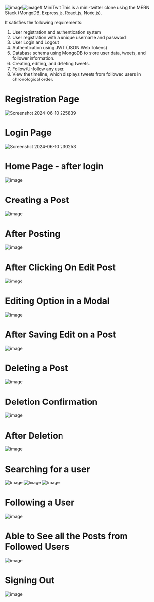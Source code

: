 ![image](https://github.com/chhetri-aryan/MiniTwit/assets/72271864/084bd837-e4be-4105-8d4e-8f16340a656d)![image](https://github.com/chhetri-aryan/MiniTwit/assets/72271864/ff8e7d72-deb2-4955-8e8e-e3f00464c3a6)# MiniTwit
This is a mini-twitter clone using the MERN Stack (MongoDB, Express.js, React.js, Node.js).

It satisfies the following requirements: 
1. User registration and authentication system
2. User registration with a unique username and password
3. User Login and Logout
4. Authentication using JWT (JSON Web Tokens)
5. Database schema using MongoDB to store user data, tweets, and follower information.
6. Creating, editing, and deleting tweets.
7. Follow/Unfollow any user.
8. View the timeline, which displays tweets from followed users in chronological order.

# Registration Page
![Screenshot 2024-06-10 225839](https://github.com/chhetri-aryan/MiniTwit/assets/72271864/330a6aa4-a217-4db0-b823-09c78e928ae1)

# Login Page
![Screenshot 2024-06-10 230253](https://github.com/chhetri-aryan/MiniTwit/assets/72271864/6c72b803-e366-4ac9-ad35-a6980c05489a)

# Home Page - after login
![image](https://github.com/chhetri-aryan/MiniTwit/assets/72271864/654d2533-276b-4399-a64f-51c035c4e5e4)

# Creating a Post
![image](https://github.com/chhetri-aryan/MiniTwit/assets/72271864/439baa7d-e555-49e6-9ddd-d4d2b3562e72)

# After Posting
![image](https://github.com/chhetri-aryan/MiniTwit/assets/72271864/013adb1e-035b-458e-905e-87114651e885)

# After Clicking On Edit Post
![image](https://github.com/chhetri-aryan/MiniTwit/assets/72271864/f7146f70-8b38-4ea8-9c90-99a2c3570f17)

# Editing Option in a Modal
![image](https://github.com/chhetri-aryan/MiniTwit/assets/72271864/edc0788b-496a-4b43-a651-9ed0c73b774b)

# After Saving Edit on a Post
![image](https://github.com/chhetri-aryan/MiniTwit/assets/72271864/a9678d22-1f89-4f63-8464-5f007586b560)

# Deleting a Post
![image](https://github.com/chhetri-aryan/MiniTwit/assets/72271864/1cf5b1c4-d841-4a33-9963-66ba6d006e85)

# Deletion Confirmation
![image](https://github.com/chhetri-aryan/MiniTwit/assets/72271864/a3cd9dd2-9624-4d78-84aa-f9893693e77e)

# After Deletion
![image](https://github.com/chhetri-aryan/MiniTwit/assets/72271864/cbea9cd4-0bb7-46f3-b644-7a1b7c3afd0f)

# Searching for a user
![image](https://github.com/chhetri-aryan/MiniTwit/assets/72271864/5b7a102c-8f09-42cc-aa56-145cbef434ee)
![image](https://github.com/chhetri-aryan/MiniTwit/assets/72271864/e8d36195-d700-499a-95da-8860c02eaf38)
![image](https://github.com/chhetri-aryan/MiniTwit/assets/72271864/392fff1d-f65e-404b-8bed-c1c4e9e75ba7)

# Following a User
![image](https://github.com/chhetri-aryan/MiniTwit/assets/72271864/5e63a670-931b-40c3-9720-58b7378a9c01)

# Able to See all the Posts from Followed Users
![image](https://github.com/chhetri-aryan/MiniTwit/assets/72271864/8868202a-a038-458a-8b23-654c152f7ea0)

# Signing Out
![image](https://github.com/chhetri-aryan/MiniTwit/assets/72271864/3c53521b-a0be-44fb-adc1-83a6a67eb8fe)








